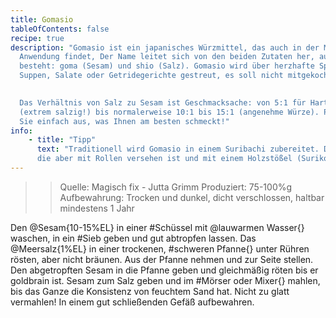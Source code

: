 ```yaml
---
title: Gomasio
tableOfContents: false
recipe: true
description: "Gomasio ist ein japanisches Würzmittel, das auch in der Makrobiotik
  Anwendung findet, Der Name leitet sich von den beiden Zutaten her, aus denen es
  besteht: goma (Sesam) und shio (Salz). Gomasio wird über herzhafte Speisen wie
  Suppen, Salate oder Getridegerichte gestreut, es soll nicht mitgekocht werden.
  

  Das Verhältnis von Salz zu Sesam ist Geschmacksache: von 5:1 für Hartgesottene
  (extrem salzig!) bis normalerweise 10:1 bis 15:1 (angenehme Würze). Probieren 
  Sie einfach aus, was Ihnen am besten schmeckt!"
info:
    - title: "Tipp"
      text: "Traditionell wird Gomasio in einem Suribachi zubereitet. Das ist eine Reibschale ähnlich dem Mörser, 
      die aber mit Rollen versehen ist und mit einem Holzstößel (Surikogi) verwendet wird."
---
```


>> Quelle: Magisch fix - Jutta Grimm
>> Produziert: 75-100%g
>> Aufbewahrung: Trocken und dunkel, dicht verschlossen, haltbar mindestens 1 Jahr

Den @Sesam{10-15%EL} in einer #Schüssel mit @lauwarmen Wasser{} waschen, in ein #Sieb geben und gut abtropfen lassen.
Das @Meersalz{1%EL} in einer trockenen, #schweren Pfanne{} unter Rühren rösten, aber nicht bräunen.
Aus der Pfanne nehmen und zur Seite stellen. Den abgetropften Sesam in die Pfanne geben und gleichmäßig röten bis er goldbrain ist.
Sesam zum Salz geben und im #Mörser oder Mixer{} mahlen, bis das Ganze die Konsistenz von feuchtem Sand hat. Nicht zu glatt vermahlen!
In einem gut schließenden Gefäß aufbewahren.
